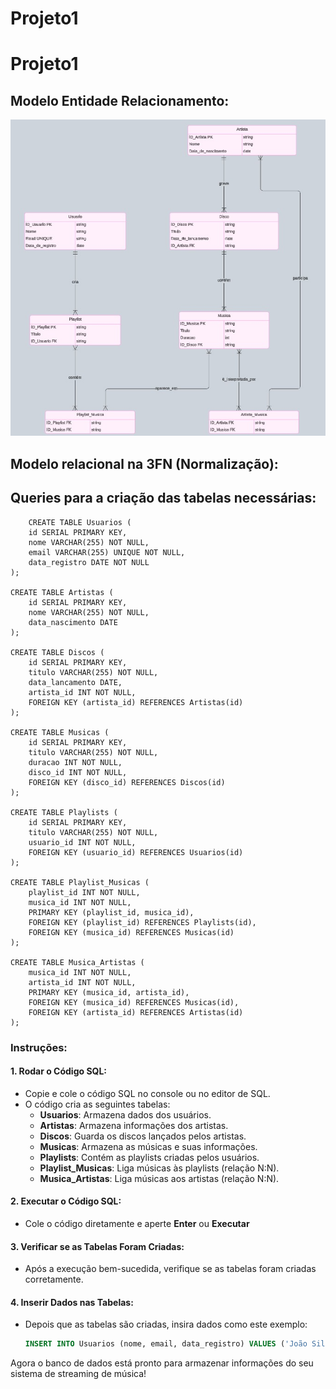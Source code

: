# Projeto1
# **Projeto1**

## Modelo Entidade Relacionamento:

![alt text](image-1.png)

## Modelo relacional na 3FN (Normalização):

## Queries para a criação das tabelas necessárias:

```
    CREATE TABLE Usuarios (
    id SERIAL PRIMARY KEY,
    nome VARCHAR(255) NOT NULL,
    email VARCHAR(255) UNIQUE NOT NULL,
    data_registro DATE NOT NULL
);

CREATE TABLE Artistas (
    id SERIAL PRIMARY KEY,
    nome VARCHAR(255) NOT NULL,
    data_nascimento DATE
);

CREATE TABLE Discos (
    id SERIAL PRIMARY KEY,
    titulo VARCHAR(255) NOT NULL,
    data_lancamento DATE,
    artista_id INT NOT NULL,
    FOREIGN KEY (artista_id) REFERENCES Artistas(id)
);

CREATE TABLE Musicas (
    id SERIAL PRIMARY KEY,
    titulo VARCHAR(255) NOT NULL,
    duracao INT NOT NULL,
    disco_id INT NOT NULL,
    FOREIGN KEY (disco_id) REFERENCES Discos(id)
);

CREATE TABLE Playlists (
    id SERIAL PRIMARY KEY,
    titulo VARCHAR(255) NOT NULL,
    usuario_id INT NOT NULL,
    FOREIGN KEY (usuario_id) REFERENCES Usuarios(id)
);

CREATE TABLE Playlist_Musicas (
    playlist_id INT NOT NULL,
    musica_id INT NOT NULL,
    PRIMARY KEY (playlist_id, musica_id),
    FOREIGN KEY (playlist_id) REFERENCES Playlists(id),
    FOREIGN KEY (musica_id) REFERENCES Musicas(id)
);

CREATE TABLE Musica_Artistas (
    musica_id INT NOT NULL,
    artista_id INT NOT NULL,
    PRIMARY KEY (musica_id, artista_id),
    FOREIGN KEY (musica_id) REFERENCES Musicas(id),
    FOREIGN KEY (artista_id) REFERENCES Artistas(id)
);
```
### Instruções:
#### 1. **Rodar o Código SQL:**
   - Copie e cole o código SQL no console ou no editor de SQL.
   - O código cria as seguintes tabelas:
     - **Usuarios**: Armazena dados dos usuários.
     - **Artistas**: Armazena informações dos artistas.
     - **Discos**: Guarda os discos lançados pelos artistas.
     - **Musicas**: Armazena as músicas e suas informações.
     - **Playlists**: Contém as playlists criadas pelos usuários.
     - **Playlist_Musicas**: Liga músicas às playlists (relação N:N).
     - **Musica_Artistas**: Liga músicas aos artistas (relação N:N).

#### 2. **Executar o Código SQL:**
   - Cole o código diretamente e aperte **Enter** ou **Executar**

#### 3. **Verificar se as Tabelas Foram Criadas**:
   - Após a execução bem-sucedida, verifique se as tabelas foram criadas corretamente.

#### 4. **Inserir Dados nas Tabelas**:
   - Depois que as tabelas são criadas, insira dados como este exemplo:
     ```sql
     INSERT INTO Usuarios (nome, email, data_registro) VALUES ('João Silva', 'joao@exemplo.com', '2024-01-01');
     ```

Agora o banco de dados está pronto para armazenar informações do seu sistema de streaming de música!